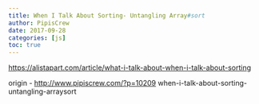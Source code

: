 ```yaml
---
title: When I Talk About Sorting- Untangling Array#sort
author: PipisCrew
date: 2017-09-28
categories: [js]
toc: true
---
```


https://alistapart.com/article/what-i-talk-about-when-i-talk-about-sorting

origin - http://www.pipiscrew.com/?p=10209 when-i-talk-about-sorting-untangling-arraysort